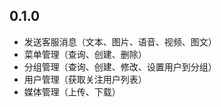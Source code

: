 ## 0.1.0
- 发送客服消息（文本、图片、语音、视频、图文）
- 菜单管理（查询、创建、删除）
- 分组管理（查询、创建、修改、设置用户到分组）
- 用户管理（获取关注用户列表）
- 媒体管理（上传、下载）